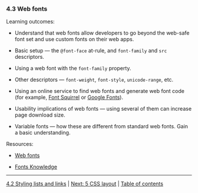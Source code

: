 ### 4.3 Web fonts

Learning outcomes:

- Understand that web fonts allow developers to go beyond the web-safe font set and use custom fonts on their web apps.

- Basic setup — the `@font-face` at-rule, and `font-family` and `src` descriptors.

- Using a web font with the `font-family` property.

- Other descriptors — `font-weight`, `font-style`, `unicode-range`, etc.

- Using an online service to find web fonts and generate web font code (for example, [Font Squirrel](https://www.fontsquirrel.com) or [Google Fonts](https://fonts.google.com/)).

- Usability implications of web fonts — using several of them can increase page download size.

- Variable fonts — how these are different from standard web fonts. Gain a basic understanding.

Resources:

- [Web fonts](https://developer.mozilla.org/docs/Learn/CSS/Styling_text/Web_fonts)

- [Fonts Knowledge](https://fonts.google.com/knowledge)

---

[4.2 Styling lists and links](/curriculum/2-core/2-styling/4-2-styling-lists-and-links.md) | [Next: 5 CSS layout](/curriculum/2-core/2-styling/5-0-css-layout.md) | [Table of contents](/TOC.md)
